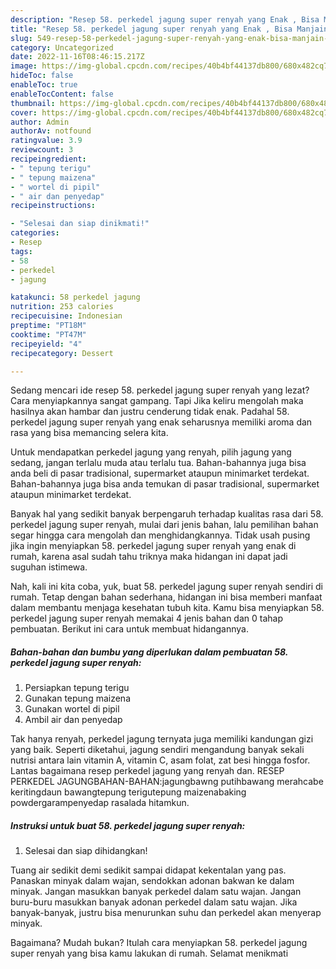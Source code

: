 ```yaml
---
description: "Resep 58. perkedel jagung super renyah yang Enak , Bisa Manjain Lidah"
title: "Resep 58. perkedel jagung super renyah yang Enak , Bisa Manjain Lidah"
slug: 549-resep-58-perkedel-jagung-super-renyah-yang-enak-bisa-manjain-lidah
category: Uncategorized
date: 2022-11-16T08:46:15.217Z
image: https://img-global.cpcdn.com/recipes/40b4bf44137db800/680x482cq70/58-perkedel-jagung-super-renyah-foto-resep-utama.jpg
hideToc: false
enableToc: true
enableTocContent: false
thumbnail: https://img-global.cpcdn.com/recipes/40b4bf44137db800/680x482cq70/58-perkedel-jagung-super-renyah-foto-resep-utama.jpg
cover: https://img-global.cpcdn.com/recipes/40b4bf44137db800/680x482cq70/58-perkedel-jagung-super-renyah-foto-resep-utama.jpg
author: Admin
authorAv: notfound
ratingvalue: 3.9
reviewcount: 3
recipeingredient:
- " tepung terigu"
- " tepung maizena"
- " wortel di pipil"
- " air dan penyedap"
recipeinstructions:

- "Selesai dan siap dinikmati!"
categories:
- Resep
tags:
- 58
- perkedel
- jagung

katakunci: 58 perkedel jagung 
nutrition: 253 calories
recipecuisine: Indonesian
preptime: "PT18M"
cooktime: "PT47M"
recipeyield: "4"
recipecategory: Dessert

---
```



Sedang mencari ide resep 58. perkedel jagung super renyah yang lezat? Cara menyiapkannya sangat gampang. Tapi Jika keliru mengolah maka hasilnya akan hambar dan justru cenderung tidak enak. Padahal 58. perkedel jagung super renyah yang enak seharusnya memiliki aroma dan rasa yang bisa memancing selera kita.


Untuk mendapatkan perkedel jagung yang renyah, pilih jagung yang sedang, jangan terlalu muda atau terlalu tua. Bahan-bahannya juga bisa anda beli di pasar tradisional, supermarket ataupun minimarket terdekat. Bahan-bahannya juga bisa anda temukan di pasar tradisional, supermarket ataupun minimarket terdekat.

Banyak hal yang sedikit banyak berpengaruh terhadap kualitas rasa dari 58. perkedel jagung super renyah, mulai dari jenis bahan, lalu pemilihan bahan segar hingga cara mengolah dan menghidangkannya. Tidak usah pusing jika ingin menyiapkan 58. perkedel jagung super renyah yang enak di rumah, karena asal sudah tahu triknya maka hidangan ini dapat jadi suguhan istimewa.


Nah, kali ini kita coba, yuk, buat 58. perkedel jagung super renyah sendiri di rumah. Tetap dengan bahan sederhana, hidangan ini bisa memberi manfaat dalam membantu menjaga kesehatan tubuh kita. Kamu bisa menyiapkan 58. perkedel jagung super renyah memakai 4 jenis bahan dan 0 tahap pembuatan. Berikut ini cara untuk membuat hidangannya.

<!--inarticleads1-->

##### Bahan-bahan dan bumbu yang diperlukan dalam pembuatan 58. perkedel jagung super renyah:

1. Persiapkan  tepung terigu
1. Gunakan  tepung maizena
1. Gunakan  wortel di pipil
1. Ambil  air dan penyedap


Tak hanya renyah, perkedel jagung ternyata juga memiliki kandungan gizi yang baik. Seperti diketahui, jagung sendiri mengandung banyak sekali nutrisi antara lain vitamin A, vitamin C, asam folat, zat besi hingga fosfor. Lantas bagaimana resep perkedel jagung yang renyah dan. RESEP PERKEDEL JAGUNGBAHAN-BAHAN:jagungbawng putihbawang merahcabe keritingdaun bawangtepung terigutepung maizenabaking powdergarampenyedap rasalada hitamkun. 

<!--inarticleads2-->

##### Instruksi untuk buat 58. perkedel jagung super renyah:


1. Selesai dan siap dihidangkan!

Tuang air sedikit demi sedikit sampai didapat kekentalan yang pas. Panaskan minyak dalam wajan, sendokkan adonan bakwan ke dalam minyak. Jangan masukkan banyak perkedel dalam satu wajan. Jangan buru-buru masukkan banyak adonan perkedel dalam satu wajan. Jika banyak-banyak, justru bisa menurunkan suhu dan perkedel akan menyerap minyak. 

Bagaimana? Mudah bukan? Itulah cara menyiapkan 58. perkedel jagung super renyah yang bisa kamu lakukan di rumah. Selamat menikmati
